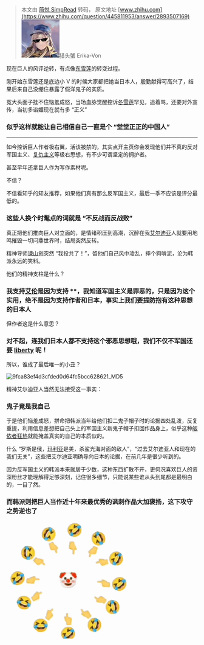 > 本文由 [简悦 SimpRead](http://ksria.com/simpread/) 转码， 原文地址 [www.zhihu.com](https://www.zhihu.com/question/445811953/answer/2893507169) ![82872cf7b8663de035d85b08c5882e9d_MD5](../assets/82872cf7b8663de035d85b08c5882e9d_MD5.jpg)猎头蟹 Erika-Von​

现在巨人的风评逆转，有点像[东雪莲](https://www.zhihu.com/search?q=%E4%B8%9C%E9%9B%AA%E8%8E%B2&search_source=Entity&hybrid_search_source=Entity&hybrid_search_extra=%7B%22sourceType%22%3A%22answer%22%2C%22sourceId%22%3A2893507169%7D)的转变过程。

刚开始东雪莲还是底边小 V 的时候大家都把她当日本人，殷勤献得可高兴了，结果后来自己没绷住暴露了假洋鬼子的实质。

冤大头面子挂不住恼羞成怒，当场血脉觉醒控诉[冬雪莲](https://www.zhihu.com/search?q=%E5%86%AC%E9%9B%AA%E8%8E%B2&search_source=Entity&hybrid_search_source=Entity&hybrid_search_extra=%7B%22sourceType%22%3A%22answer%22%2C%22sourceId%22%3A2893507169%7D)罕见，追着骂，还要对外宣传，当初多谄媚现在就有多 “正义”

### 似乎这样就能让自己相信自己一直是个 “堂堂正正的中国人”

* * *

如今控诉巨人作者极右翼，活该被禁的，其实点开主页你会发现他们并不真的反对军国主义、[复仇主义](https://www.zhihu.com/search?q=%E5%A4%8D%E4%BB%87%E4%B8%BB%E4%B9%89&search_source=Entity&hybrid_search_source=Entity&hybrid_search_extra=%7B%22sourceType%22%3A%22answer%22%2C%22sourceId%22%3A2893507169%7D)等极右思想，有不少可谓坚定的拥护者。

甚至早年还拿巨人作为写作素材呢。

不信？

不信看知乎的知友推荐，如果他们真有那么反军国主义，最后一季不应该是评分最低的。

### 这些人换个时髦点的词就是 “不反战而反战败”

真正把他们推向巨人对立面的，是情绪积压到高潮，沉醉在我[艾尔迪亚](https://www.zhihu.com/search?q=%E8%89%BE%E5%B0%94%E8%BF%AA%E4%BA%9A&search_source=Entity&hybrid_search_source=Entity&hybrid_search_extra=%7B%22sourceType%22%3A%22answer%22%2C%22sourceId%22%3A2893507169%7D)人就要用地鸣摧毁一切问鼎世界时，结局突然反转。

精神导师[谏山创](https://www.zhihu.com/search?q=%E8%B0%8F%E5%B1%B1%E5%88%9B&search_source=Entity&hybrid_search_source=Entity&hybrid_search_extra=%7B%22sourceType%22%3A%22answer%22%2C%22sourceId%22%3A2893507169%7D)突然 “我投共了！”，留他们自己风中凌乱，摔个狗啃泥，沦为韩派永远的笑料。

他们的精神支柱是什么？

### 我支持[艾伦](https://www.zhihu.com/search?q=%E8%89%BE%E4%BC%A6&search_source=Entity&hybrid_search_source=Entity&hybrid_search_extra=%7B%22sourceType%22%3A%22answer%22%2C%22sourceId%22%3A2893507169%7D)是因为支持 **，我知道军国主义是罪恶的，只是因为这个实用，绝不是因为支持作者和日本，事实上我们要提防抱有这种思想的日本人

但作者这是什么意思？

### 对不起，连我们日本人都不支持这个邪恶思想哦，我们不仅不军国还要 [liberty](https://www.zhihu.com/search?q=liberty&search_source=Entity&hybrid_search_source=Entity&hybrid_search_extra=%7B%22sourceType%22%3A%22answer%22%2C%22sourceId%22%3A2893507169%7D) 呢！

所以，谁成了最后唯一的小丑？

![9fca83ef4d3cfded0d64fc5bcc628621_MD5](../assets/9fca83ef4d3cfded0d64fc5bcc628621_MD5.gif)

精神艾尔迪亚人当然无法接受这一事实：

### 鬼子竟是我自己

于是他们恼羞成怒，拼命把韩派当年给他们扣二鬼子帽子时的论据四处乱泼，反复重提，利用信息差想把自己头上的军国主义新鬼子帽子扣回作品身上，似乎这种[皈依者狂热](https://www.zhihu.com/search?q=%E7%9A%88%E4%BE%9D%E8%80%85%E7%8B%82%E7%83%AD&search_source=Entity&hybrid_search_source=Entity&hybrid_search_extra=%7B%22sourceType%22%3A%22answer%22%2C%22sourceId%22%3A2893507169%7D)就能掩盖真实的自己的本质似的。

什么 “罗斯是俄，[玛利亚](https://www.zhihu.com/search?q=%E7%8E%9B%E5%88%A9%E4%BA%9A&search_source=Entity&hybrid_search_source=Entity&hybrid_search_extra=%7B%22sourceType%22%3A%22answer%22%2C%22sourceId%22%3A2893507169%7D)是美，杀鲨光海对面的敌人”，“过去艾尔迪亚人和现在的我们无关”，这些把艾尔迪亚明确导向日本的论据，在前几年是很少听到的。

因为反军国主义的韩派本来就居于少数，这种东西扩散不开，更何况喜欢巨人的资深粉丝才能理解得足够深刻，记住很多细节，只能说某些谁从头到尾都是最明白的，一目了然。

### 而韩派则把巨人当作近十年来最优秀的讽刺作品大加褒扬，这下攻守之势逆也了

![ca4903d557c1213ed73db72ad6dde464_MD5](../assets/ca4903d557c1213ed73db72ad6dde464_MD5.gif)